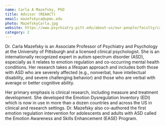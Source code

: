```yaml
---
name: Carla A Mazefsky, PhD
title: Advisor (REAACT)
email: mazefskyca@upmc.edu
photo: MazefskyCarla.jpg
website: https://www.psychiatry.pitt.edu/about-us/our-people/faculty/carla-mazefsky-phd
category: 2
---
```


Dr. Carla Mazefsky is an Associate Professor of Psychiatry and Psychology at the University of Pittsburgh and a licensed clinical psychologist. She is an internationally recognized expert in autism spectrum disorder (ASD), especially as it relates to emotion regulation and co-occurring mental health conditions. Her research takes a lifespan approach and includes both those with ASD who are severely affected (e.g., nonverbal, have intellectual disability, and severe challenging behavior) and those who are verbal with average or better cognitive ability.

Her primary emphasis is clinical research, including measure and treatment development. She developed the Emotion Dysregulation Inventory (EDI) which is now in use in more than a dozen countries and across the US in clinical and research settings. Dr. Mazefsky also co-authored the first emotion regulation intervention for adolescents and adults with ASD called the Emotion Awareness and Skills Enhancement (EASE) Program.
